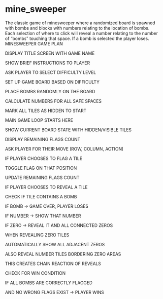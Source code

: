 # mine_sweeper
The classic game of minesweeper where a randomized board is spawned with bombs and blocks with numbers relating to the location of bombs. Each selection of where to click will reveal a number relating to the number of “bombs” touching that space. If a bomb is selected the player loses.
MINESWEEPER GAME PLAN

DISPLAY TITLE SCREEN WITH GAME NAME

SHOW BRIEF INSTRUCTIONS TO PLAYER

ASK PLAYER TO SELECT DIFFICULTY LEVEL

SET UP GAME BOARD BASED ON DIFFICULTY

PLACE BOMBS RANDOMLY ON THE BOARD

CALCULATE NUMBERS FOR ALL SAFE SPACES

MARK ALL TILES AS HIDDEN TO START

MAIN GAME LOOP STARTS HERE

SHOW CURRENT BOARD STATE WITH HIDDEN/VISIBLE TILES

DISPLAY REMAINING FLAGS COUNT

ASK PLAYER FOR THEIR MOVE (ROW, COLUMN, ACTION)

IF PLAYER CHOOSES TO FLAG A TILE

TOGGLE FLAG ON THAT POSITION

UPDATE REMAINING FLAGS COUNT

IF PLAYER CHOOSES TO REVEAL A TILE

CHECK IF TILE CONTAINS A BOMB

IF BOMB → GAME OVER, PLAYER LOSES

IF NUMBER → SHOW THAT NUMBER

IF ZERO → REVEAL IT AND ALL CONNECTED ZEROS

WHEN REVEALING ZERO TILES

AUTOMATICALLY SHOW ALL ADJACENT ZEROS

ALSO REVEAL NUMBER TILES BORDERING ZERO AREAS

THIS CREATES CHAIN REACTION OF REVEALS

CHECK FOR WIN CONDITION

IF ALL BOMBS ARE CORRECTLY FLAGGED

AND NO WRONG FLAGS EXIST → PLAYER WINS

